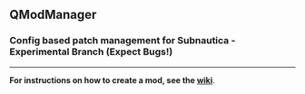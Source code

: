 ## QModManager

### Config based patch management for Subnautica - Experimental Branch (Expect Bugs!)
___

**For instructions on how to create a mod, see the [wiki](https://github.com/SubnauticaModding/QModManager/wiki)**.